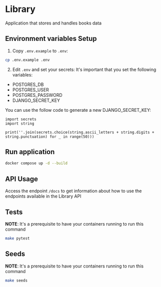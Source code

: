 # Library

Application that stores and handles books data

## Environment variables Setup

1. Copy `.env.example` to `.env`:
```bash
cp .env.example .env
```

2. Edit `.env` and set your secrets:
It's important that you set the following variables:
- POSTGRES_DB
- POSTGRES_USER
- POSTGRES_PASSWORD
- DJANGO_SECRET_KEY

You can use the follow code to generate a new DJANGO_SECRET_KEY:
```python3
import secrets
import string

print(''.join(secrets.choice(string.ascii_letters + string.digits + string.punctuation) for _ in range(50)))
```

## Run application

```bash
docker compose up -d --build
```

## API Usage

Access the endpoint `/docs` to get information about how to use the endpoints available in the Library API

## Tests

**NOTE**: It's a prerequisite to have your containers running to run this command

```bash
make pytest
```

## Seeds

**NOTE**: It's a prerequisite to have your containers running to run this command

```bash
make seeds
```
